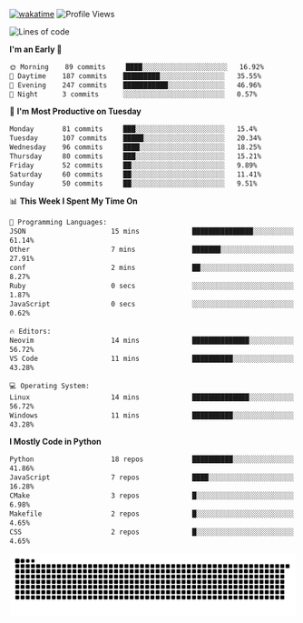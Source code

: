[![wakatime](https://wakatime.com/badge/user/b920b284-3cde-4cd4-b72e-f7f22d050b16.svg)](https://wakatime.com/@b920b284-3cde-4cd4-b72e-f7f22d050b16)
![Profile Views](http://img.shields.io/badge/Profile%20Views-4586-blue)
<!--START_SECTION:waka-->
![Lines of code](https://img.shields.io/badge/From%20Hello%20World%20I%27ve%20Written--647%20Thousand%20lines%20of%20code-blue)

**I'm an Early 🐤** 

```text
🌞 Morning    89 commits     ████░░░░░░░░░░░░░░░░░░░░░   16.92% 
🌆 Daytime    187 commits    █████████░░░░░░░░░░░░░░░░   35.55% 
🌃 Evening    247 commits    ███████████░░░░░░░░░░░░░░   46.96% 
🌙 Night      3 commits      ░░░░░░░░░░░░░░░░░░░░░░░░░   0.57%

```
📅 **I'm Most Productive on Tuesday** 

```text
Monday       81 commits     ███░░░░░░░░░░░░░░░░░░░░░░   15.4% 
Tuesday      107 commits    █████░░░░░░░░░░░░░░░░░░░░   20.34% 
Wednesday    96 commits     ████░░░░░░░░░░░░░░░░░░░░░   18.25% 
Thursday     80 commits     ███░░░░░░░░░░░░░░░░░░░░░░   15.21% 
Friday       52 commits     ██░░░░░░░░░░░░░░░░░░░░░░░   9.89% 
Saturday     60 commits     ██░░░░░░░░░░░░░░░░░░░░░░░   11.41% 
Sunday       50 commits     ██░░░░░░░░░░░░░░░░░░░░░░░   9.51%

```


📊 **This Week I Spent My Time On** 

```text
💬 Programming Languages: 
JSON                     15 mins             ███████████████░░░░░░░░░░   61.14% 
Other                    7 mins              ███████░░░░░░░░░░░░░░░░░░   27.91% 
conf                     2 mins              ██░░░░░░░░░░░░░░░░░░░░░░░   8.27% 
Ruby                     0 secs              ░░░░░░░░░░░░░░░░░░░░░░░░░   1.87% 
JavaScript               0 secs              ░░░░░░░░░░░░░░░░░░░░░░░░░   0.62%

🔥 Editors: 
Neovim                   14 mins             ██████████████░░░░░░░░░░░   56.72% 
VS Code                  11 mins             ██████████░░░░░░░░░░░░░░░   43.28%

💻 Operating System: 
Linux                    14 mins             ██████████████░░░░░░░░░░░   56.72% 
Windows                  11 mins             ██████████░░░░░░░░░░░░░░░   43.28%

```

**I Mostly Code in Python** 

```text
Python                   18 repos            ██████████░░░░░░░░░░░░░░░   41.86% 
JavaScript               7 repos             ████░░░░░░░░░░░░░░░░░░░░░   16.28% 
CMake                    3 repos             █░░░░░░░░░░░░░░░░░░░░░░░░   6.98% 
Makefile                 2 repos             █░░░░░░░░░░░░░░░░░░░░░░░░   4.65% 
CSS                      2 repos             █░░░░░░░░░░░░░░░░░░░░░░░░   4.65%

```



<!--END_SECTION:waka-->
![Snake animation](https://raw.githubusercontent.com/timmypidashev/timmypidashev/main/commits.svg)
